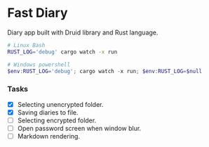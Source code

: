 # Fast Diary

Diary app built with Druid library and Rust language.

```bash
# Linux Bash
RUST_LOG='debug' cargo watch -x run
```

```powershell
# Windows powershell
$env:RUST_LOG='debug'; cargo watch -x run; $env:RUST_LOG=$null
```

### Tasks

- [x] Selecting unencrypted folder.
- [x] Saving diaries to file.
- [ ] Selecting encrypted folder.
- [ ] Open password screen when window blur.
- [ ] Markdown rendering.
